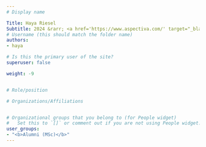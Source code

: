 ```yaml
---
# Display name

Title: Haya Riesel
Subtitle: 2024 &rarr; <a href='https://www.aspectiva.com/' target="_blank" rel="noopener noreferrer">Walmart Aspectiva</a>
# Username (this should match the folder name)
authors:
- haya

# Is this the primary user of the site?
superuser: false

weight: -9


# Role/position

# Organizations/Affiliations


# Organizational groups that you belong to (for People widget)
#   Set this to `[]` or comment out if you are not using People widget.
user_groups:
- "<b>Alumni (MSc)</b>"
---
```


